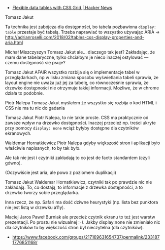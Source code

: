 - [Flexible data tables with CSS Grid | Hacker News](https://news.ycombinator.com/item?id=19947214)

Tomasz Jakut

Ta technika jest zabójcza dla dostępności, bo tabela pozbawiona `display: table` przestaje być tabelą. Trzeba naprawiać to wszystko używając ARIA → http://adrianroselli.com/2018/02/tables-css-display-properties-and-aria.html

Michał Miszczyszyn Tomasz Jakut ale... dlaczego tak jest?
Zakładając, że mam dane tabelaryczne, tylko chciałbym je nieco inaczej ostylować — czemu dostępność się psuje?

Tomasz Jakut AFAIR wszystko rozbija się o implementacje tabel w przeglądarkach, np w lisku zmiana sposobu wyświetlania tabeli sprawia, że layout engine nie uważa już jej za tabelę, co równocześnie sprawia, że drzewko dostępności nie otrzymuje takiej informacji. Możliwe, że w chrome działa to podobnie.

Piotr Nalepa Tomasz Jakut myślałem że wszystko się rozbija o kod HTML i CSS nie ma tu nic do gadania

Tomasz Jakut Piotr Nalepa, to nie takie proste. CSS ma praktycznie od zawsze wpływ na drzewko dostępności. Inaczej przecież np. treści ukryte przy pomocy `display: none` wciąż byłyby dostępne dla czytników ekranowych.

Waldemar Hornatkiewicz Piotr Nalepa gdyby większość stron i aplikacji było właściwie napisanych, to by tak było.

Ale tak nie jest i czytniki zakładają to co jest de facto standardem (czyli gówno).

(Oczywiście jest aria, ale powo z poziomem duplikacji)

Tomasz Jakut Waldemar Hornatkiewicz, czytniki tak po prawdzie nic nie zakładają. To, co dostają, to informacje z drzewka dostępności, a to drzewko tworzy sobie przeglądarka.

Inna rzecz, że np. Safari ma dość dziwne heurystyki (np. lista bez punktora nie jest listą w drzewku a11y).

Maciej Jaros Paweł Burniak ale przecież czytnik ekranu to też jest warstw prezentacji. Po prostu nie wizualnej :-). Jakby display:none nie zmieniało nic dla czytników to by większość stron był nieczytelna (dla czytników).

- https://www.facebook.com/groups/217169631654737/permalink/2331871776851168/
